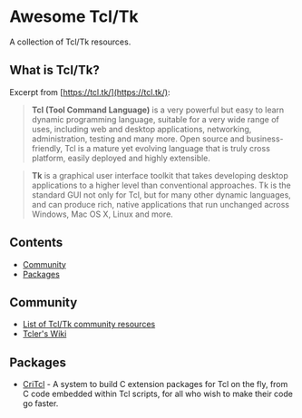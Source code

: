 # Awesome Tcl/Tk

A collection of Tcl/Tk resources.

## What is Tcl/Tk?

Excerpt from [https://tcl.tk/](https://tcl.tk/):

> __Tcl (Tool Command Language)__ is a very powerful but easy to learn dynamic programming language, suitable for a very wide range of uses, including web and desktop applications, networking, administration, testing and many more. Open source and business-friendly, Tcl is a mature yet evolving language that is truly cross platform, easily deployed and highly extensible.

> __Tk__ is a graphical user interface toolkit that takes developing desktop applications to a higher level than conventional approaches. Tk is the standard GUI not only for Tcl, but for many other dynamic languages, and can produce rich, native applications that run unchanged across Windows, Mac OS X, Linux and more.

## Contents

- [Community](#community)
- [Packages](#packages)

## Community

- [List of Tcl/Tk community resources](https://tcl.tk/community/)
- [Tcler's Wiki](https://wiki.tcl-lang.org/)

## Packages

- [CriTcl](https://github.com/andreas-kupries/critcl) - A system to build C extension packages for Tcl on the fly, from C code embedded within Tcl scripts, for all who wish to make their code go faster.
